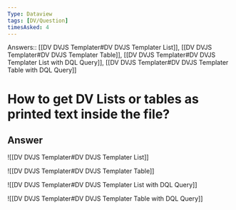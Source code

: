 ```yaml
---
Type: Dataview
tags: [DV/Question]
timesAsked: 4
---
```

Answers:: [[DV DVJS Templater#DV DVJS Templater List]], [[DV DVJS Templater#DV DVJS Templater Table]], [[DV DVJS Templater#DV DVJS Templater List with DQL Query]], [[DV DVJS Templater#DV DVJS Templater Table with DQL Query]]

# How to get DV Lists or tables as printed text inside the file?

## Answer 

![[DV DVJS Templater#DV DVJS Templater List]]

![[DV DVJS Templater#DV DVJS Templater Table]]

![[DV DVJS Templater#DV DVJS Templater List with DQL Query]]

![[DV DVJS Templater#DV DVJS Templater Table with DQL Query]]



